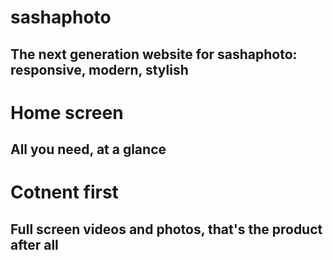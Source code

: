 # sashaphoto
## The next generation website for sashaphoto: responsive, modern, stylish

# Home screen
## All you need, at a glance

# Cotnent first
## Full screen videos and photos, that's the product after all
